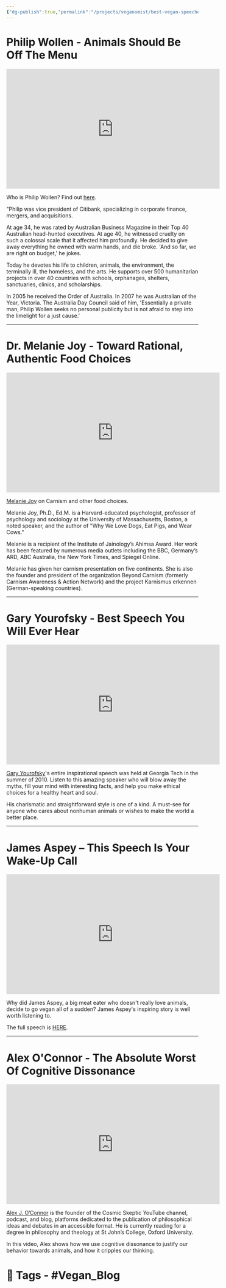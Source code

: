 ```yaml
---
{"dg-publish":true,"permalink":"/projects/veganomist/best-vegan-speeches-of-all-time/","dgPassFrontmatter":true,"noteIcon":"3","created":"2023-11-14T21:08:36.998+05:30","updated":"2024-02-26T02:52:10.746+05:30"}
---
```


# Philip Wollen - Animals Should Be Off The Menu

  

**<center><iframe width="560" height="315" src="https://www.youtube.com/embed/uQCe4qEexjc" title="YouTube video player" frameborder="0" allow="accelerometer; autoplay; clipboard-write; encrypted-media; gyroscope; picture-in-picture" allowfullscreen></iframe></center>**

  

Who is Philip Wollen? Find out [here](https://www.blogger.com/blog/post/edit/1061032029719433497/4438282517966821476#).

  

"Philip was vice president of Citibank, specializing in corporate finance, mergers, and acquisitions.

  

At age 34, he was rated by Australian Business Magazine in their Top 40 Australian head-hunted executives. At age 40, he witnessed cruelty on such a colossal scale that it affected him profoundly. He decided to give away everything he owned with warm hands, and die broke. 'And so far, we are right on budget,' he jokes.

  

Today he devotes his life to children, animals, the environment, the terminally ill, the homeless, and the arts. He supports over 500 humanitarian projects in over 40 countries with schools, orphanages, shelters, sanctuaries, clinics, and scholarships.

  

In 2005 he received the Order of Australia. In 2007 he was Australian of the Year, Victoria. The Australia Day Council said of him, 'Essentially a private man, Philip Wollen seeks no personal publicity but is not afraid to step into the limelight for a just cause.'

  

---

# Dr. Melanie Joy - Toward Rational, Authentic Food Choices

  

**<center><iframe width="560" height="315" src="https://www.youtube.com/embed/o0VrZPBskpg" title="YouTube video player" frameborder="0" allow="accelerometer; autoplay; clipboard-write; encrypted-media; gyroscope; picture-in-picture" allowfullscreen></iframe></center>**

  

[Melanie Joy](https://www.blogger.com/blog/post/edit/1061032029719433497/4438282517966821476#) on Carnism and other food choices. 

  

Melanie Joy, Ph.D., Ed.M. is a Harvard-educated psychologist, professor of psychology and sociology at the University of Massachusetts, Boston, a noted speaker, and the author of "Why We Love Dogs, Eat Pigs, and Wear Cows."

  

Melanie is a recipient of the Institute of Jainology’s Ahimsa Award. Her work has been featured by numerous media outlets including the BBC, Germany’s ARD, ABC Australia, the New York Times, and Spiegel Online.

  

Melanie has given her carnism presentation on five continents. She is also the founder and president of the organization Beyond Carnism (formerly Carnism Awareness & Action Network) and the project Karnismus erkennen (German-speaking countries).

  

---

  

# Gary Yourofsky - Best Speech You Will Ever Hear

  

**<center><iframe width="560" height="315" src="https://www.youtube.com/embed/es6U00LMmC4" title="YouTube video player" frameborder="0" allow="accelerometer; autoplay; clipboard-write; encrypted-media; gyroscope; picture-in-picture" allowfullscreen></iframe></center>**

  

[Gary Yourofsky](https://www.blogger.com/blog/post/edit/1061032029719433497/4438282517966821476#)'s entire inspirational speech was held at Georgia Tech in the summer of 2010. Listen to this amazing speaker who will blow away the myths, fill your mind with interesting facts, and help you make ethical choices for a healthy heart and soul.

  

His charismatic and straightforward style is one of a kind. A must-see for anyone who cares about nonhuman animals or wishes to make the world a better place.

  

  

---

  

# James Aspey – This Speech Is Your Wake-Up Call

**<center><iframe width="560" height="315" src="https://www.youtube.com/embed/a22XxXP3nU8" title="YouTube video player" frameborder="0" allow="accelerometer; autoplay; clipboard-write; encrypted-media; gyroscope; picture-in-picture" allowfullscreen></iframe></center>**

  

Why did James Aspey, a big meat eater who doesn't really love animals, decide to go vegan all of a sudden? James Aspey's inspiring story is well worth listening to.

The full speech is [HERE](https://www.blogger.com/blog/post/edit/1061032029719433497/4438282517966821476#).

  
  

---

  

# Alex O'Connor - The Absolute Worst Of Cognitive Dissonance

  

**<center><iframe width="560" height="315" src="https://www.youtube.com/embed/tnykmsDetNo" title="YouTube video player" frameborder="0" allow="accelerometer; autoplay; clipboard-write; encrypted-media; gyroscope; picture-in-picture" allowfullscreen></iframe></center>**

  

[Alex J. O’Connor](https://www.blogger.com/blog/post/edit/1061032029719433497/4438282517966821476#) is the founder of the Cosmic Skeptic YouTube channel, podcast, and blog, platforms dedicated to the publication of philosophical ideas and debates in an accessible format. He is currently reading for a degree in philosophy and theology at St John’s College, Oxford University.

  

In this video, Alex shows how we use cognitive dissonance to justify our behavior towards animals, and how it cripples our thinking.

# 🧶 **Tags** - #Vegan_Blog